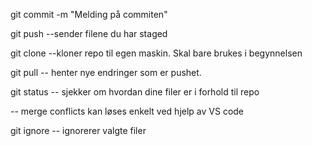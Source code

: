 git commit -m "Melding på commiten"

git push --sender filene du har staged

git clone --kloner repo til egen maskin. Skal bare brukes i begynnelsen

git pull -- henter nye endringer som er pushet.

git status  -- sjekker om hvordan dine filer er i forhold til repo


-- merge conflicts kan løses enkelt ved hjelp av VS code

git ignore -- ignorerer valgte filer
